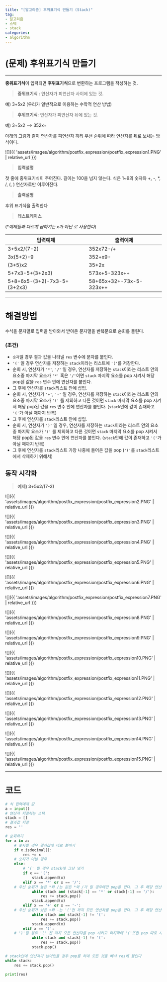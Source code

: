 ```yaml
---
title: "[알고리즘] 후위표기식 만들기 (Stack)"
tag:
- 알고리즘
- 스택
- stack
categories:
- algorithm
---
```


# (문제) 후위표기식 만들기
---
**중위표기식**이 입력되면 **후위표기식**으로 변환하는 프로그램을 작성하는 것.

> **중위표기식** :
> 연산자가 피연산자 사이에 있는 것.

예) 3+5x2  (우리가 일반적으로 이용하는 수학적 연산 방법)

> **후위표기식**:
> 연산자가 피연산자 뒤에 있는 것.

예) 3+5x2  --> 352x+

아래의 그림과 같이 연산자를 피연산자 끼리 우선 순위에 따라 연산자를 뒤로 보내는 방식이다.

![]({{ 'assets/images/algorithm/postfix_expression/postfix_expression1.PNG' | relative_url }})

>  **입력설명**  

첫 줄에 중위표기식이 주어진다. 길이는 100을 넘지 않는다.
식은 1~9의 숫자와 +, -, *, /, (, ) 연산자로만 이루어진다.

>  **출력설명**  

후위 표기식을 출력한다


> **테스트케이스**

(**예제들과 다르게 곱하기는 x가 아닌 *로 사용한다**)

| 입력예제 | 출력예제 |
| -------- | -------- |
| 3+5x2/(7-2)     | 352x72-/+     |
| 3x(5+2)-9     | 352+x9-     |
| (3+5)x2     | 35+2x     |
| 5+7x3-5+(3+2x3)     | 573x+5-323x++     |
| 5+8+6x5-(3+2)-7x3-5+(3+2x3)     | 58+65x+32+-73x-5-323x++     |

---
# 해결방법
수식을 문자열로 입력을 받아와서 받아온 문자열을 반복문으로 순회를 돌린다.

### (조건)
* `숫자`일 경우 결과 값을 나타낼 `res` 변수에 문자를 붙인다.
* `'('` 일 경우 연산자를 저장하는 `stack`이라는 리스트에 `'('`를 저장한다.
* 순회 시, 연산자가 `'*'`, `'/'` 일 경우, 연산자를 저장하는 `stack`이라는 리스트 안의 요소중 마지막 요소가 `'*'` 혹은  `'/'`이면 `stack` 마지막 요소를 pop 시켜서 해당 pop된 값을 `res` 변수 안에 연산자를 붙인다.
* 그 후에 연산자를 `stack`리스트 안에 삽입.
* 순회 시, 연산자가 `'+'`, `'-'` 일 경우, 연산자를 저장하는 `stack`이라는 리스트 안의 요소중 마지막 요소가 `'('` 를 제외하고 다른 것이면 `stack` 마지막 요소를 pop 시켜서 해당 pop된 값을 `res` 변수 안에 연산자를 붙인다.
(`stack`안에 값이 존재하고 `'('`가 아닐 때까지 반복)
* 그 후에 연산자를 `stack`리스트 안에 삽입.
* 순회 시, 연산자가 `')'` 일 경우, 연산자를 저장하는 `stack`이라는 리스트 안의 요소중 마지막 요소가 `'('` 를 제외하고 다른 것이면 `stack` 마지막 요소를 pop 시켜서 해당 pop된 값을 `res` 변수 안에 연산자를 붙인다.
(`stack`안에 값이 존재하고 `'('`가 아닐 때까지 반복)
* 그 후에 연산자를 `stack`리스트 가장 나중에 들어온 값을 pop
(`'('`를 `stack`리스트에서 삭제하기 위해서)

## 동작 시각화
> **예제) 3+5x2/(7-2)**

![]({{ 'assets/images/algorithm/postfix_expression/postfix_expression2.PNG' | relative_url }})

![]({{ 'assets/images/algorithm/postfix_expression/postfix_expression3.PNG' | relative_url }})

![]({{ 'assets/images/algorithm/postfix_expression/postfix_expression4.PNG' | relative_url }})

![]({{ 'assets/images/algorithm/postfix_expression/postfix_expression5.PNG' | relative_url }})

![]({{ 'assets/images/algorithm/postfix_expression/postfix_expression6.PNG' | relative_url }})

![]({{ 'assets/images/algorithm/postfix_expression/postfix_expression7.PNG' | relative_url }})

![]({{ 'assets/images/algorithm/postfix_expression/postfix_expression8.PNG' | relative_url }})

![]({{ 'assets/images/algorithm/postfix_expression/postfix_expression9.PNG' | relative_url }})

![]({{ 'assets/images/algorithm/postfix_expression/postfix_expression10.PNG' | relative_url }})

![]({{ 'assets/images/algorithm/postfix_expression/postfix_expression11.PNG' | relative_url }})

![]({{ 'assets/images/algorithm/postfix_expression/postfix_expression12.PNG' | relative_url }})

![]({{ 'assets/images/algorithm/postfix_expression/postfix_expression13.PNG' | relative_url }})

![]({{ 'assets/images/algorithm/postfix_expression/postfix_expression14.PNG' | relative_url }})

![]({{ 'assets/images/algorithm/postfix_expression/postfix_expression15.PNG' | relative_url }})

---

# 코드
```python
# 식 입력예제 값
a = input()
# 연산자 저장하는 스택
stack = []
# 결과값 저장
res = ''

# 순회하기
for x in a:
    # 숫자일 경우 결과값에 바로 붙이기
    if x.isdecimal():
        res += x
    # 숫자가 아닐 경우
    else:
        # '(' 일 경우 stack에 그냥 넣기
        if x == '(':
            stack.append(x)
        elif x == '*' or x == '/':
	# 우선 순위가 높은 *와 /는 같은 *와 /가 일 경우에만 pop을 한다. 그 후 해당 연산자를 넣는다
            while stack and (stack[-1] == '*' or stack[-1] == '/'):
                res += stack.pop()
            stack.append(x)
        elif x == '+' or x == '-':
	# 우선 순위가 낮은 +와 -는 '('전 까지 모든 연산자를 pop을 한다. 그 후 해당 연산자를 넣는다
            while stack and stack[-1] != '(':
                res += stack.pop()
            stack.append(x)
        elif x == ')':
	# ')'일 경우 '(' 전 까지 모든 연산자를 pop 시키고 마지막에 '('또한 pop 따로 시킨다
            while stack and stack[-1] != '(':
                res += stack.pop()
            stack.pop()

# stack안에 연산자가 남아있을 경우 pop를 하여 모든 것을 빼서 res에 붙인다
while stack:
    res += stack.pop()

print(res)
```
